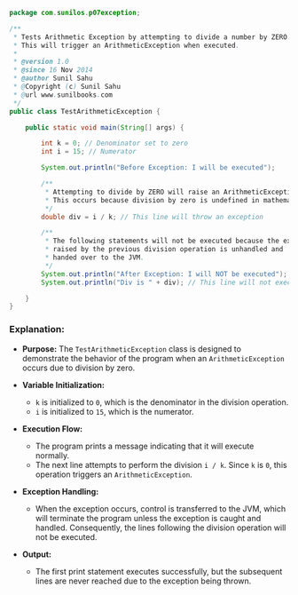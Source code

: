 
```java
package com.sunilos.p07exception;

/**
 * Tests Arithmetic Exception by attempting to divide a number by ZERO.
 * This will trigger an ArithmeticException when executed.
 * 
 * @version 1.0
 * @since 16 Nov 2014
 * @author Sunil Sahu
 * @Copyright (c) Sunil Sahu
 * @url www.sunilbooks.com
 */
public class TestArithmeticException {

    public static void main(String[] args) {

        int k = 0; // Denominator set to zero
        int i = 15; // Numerator

        System.out.println("Before Exception: I will be executed");

        /**
         * Attempting to divide by ZERO will raise an ArithmeticException.
         * This occurs because division by zero is undefined in mathematics.
         */
        double div = i / k; // This line will throw an exception

        /**
         * The following statements will not be executed because the exception 
         * raised by the previous division operation is unhandled and 
         * handed over to the JVM.
         */
        System.out.println("After Exception: I will NOT be executed");
        System.out.println("Div is " + div); // This line will not execute

    }
}
```

### Explanation:

- **Purpose:** The `TestArithmeticException` class is designed to demonstrate the behavior of the program when an `ArithmeticException` occurs due to division by zero.

- **Variable Initialization:** 
  - `k` is initialized to `0`, which is the denominator in the division operation.
  - `i` is initialized to `15`, which is the numerator.

- **Execution Flow:**
  - The program prints a message indicating that it will execute normally.
  - The next line attempts to perform the division `i / k`. Since `k` is `0`, this operation triggers an `ArithmeticException`.
  
- **Exception Handling:**
  - When the exception occurs, control is transferred to the JVM, which will terminate the program unless the exception is caught and handled. Consequently, the lines following the division operation will not be executed.
  
- **Output:**
  - The first print statement executes successfully, but the subsequent lines are never reached due to the exception being thrown.
